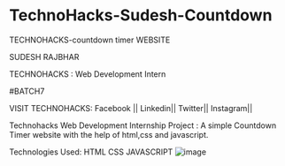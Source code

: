 # TechnoHacks-Sudesh-Countdown
TECHNOHACKS-countdown timer WEBSITE

SUDESH RAJBHAR

TECHNOHACKS : Web Development Intern

#BATCH7

VISIT TECHNOHACKS: Facebook || Linkedin|| Twitter|| Instagram||

Technohacks Web Development Internship Project : A simple Countdown Timer website with the help of html,css and javascript.

Technologies Used: HTML CSS JAVASCRIPT
![image](https://github.com/SudeshDR/TechnoHacks-Sudesh-Countdown/assets/103194804/e951795d-0bc0-492a-a02d-00bad61296b5)
